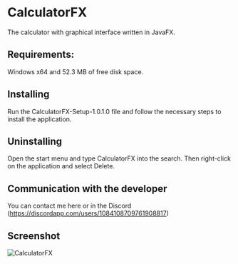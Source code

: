 # CalculatorFX
The calculator with graphical interface written in JavaFX.

## Requirements:
Windows x64 and 52.3 MB of free disk space.

## Installing
Run the CalculatorFX-Setup-1.0.1.0 file and follow the necessary steps to install the application.

## Uninstalling
Open the start menu and type CalculatorFX into the search. Then right-click on the application and select Delete.

## Communication with the developer
You can contact me here or in the Discord (https://discordapp.com/users/1084108709761908817)

## Screenshot
![CalculatorFX](https://github.com/user-attachments/assets/42309182-1f60-4af3-b0bb-4cbaf7213905)
